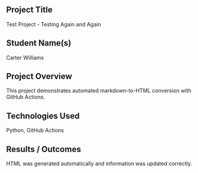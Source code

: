 ## Project Title
Test Project - Testing Again and Again

## Student Name(s)
Carter Williams

## Project Overview
This project demonstrates automated markdown-to-HTML conversion with GitHub Actions.

## Technologies Used
Python, GitHub Actions

## Results / Outcomes
HTML was generated automatically and information was updated correctly. 
